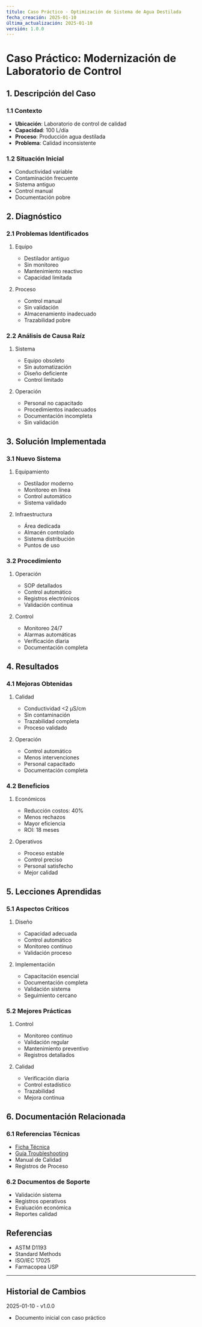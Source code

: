 ```yaml
---
título: Caso Práctico - Optimización de Sistema de Agua Destilada
fecha_creación: 2025-01-10
última_actualización: 2025-01-10
versión: 1.0.0
---
```


# Caso Práctico: Modernización de Laboratorio de Control

## 1. Descripción del Caso

### 1.1 Contexto
- **Ubicación**: Laboratorio de control de calidad
- **Capacidad**: 100 L/día
- **Proceso**: Producción agua destilada
- **Problema**: Calidad inconsistente

### 1.2 Situación Inicial
- Conductividad variable
- Contaminación frecuente
- Sistema antiguo
- Control manual
- Documentación pobre

## 2. Diagnóstico

### 2.1 Problemas Identificados
1. Equipo
   - Destilador antiguo
   - Sin monitoreo
   - Mantenimiento reactivo
   - Capacidad limitada

2. Proceso
   - Control manual
   - Sin validación
   - Almacenamiento inadecuado
   - Trazabilidad pobre

### 2.2 Análisis de Causa Raíz
1. Sistema
   - Equipo obsoleto
   - Sin automatización
   - Diseño deficiente
   - Control limitado

2. Operación
   - Personal no capacitado
   - Procedimientos inadecuados
   - Documentación incompleta
   - Sin validación

## 3. Solución Implementada

### 3.1 Nuevo Sistema
1. Equipamiento
   - Destilador moderno
   - Monitoreo en línea
   - Control automático
   - Sistema validado

2. Infraestructura
   - Área dedicada
   - Almacén controlado
   - Sistema distribución
   - Puntos de uso

### 3.2 Procedimiento
1. Operación
   - SOP detallados
   - Control automático
   - Registros electrónicos
   - Validación continua

2. Control
   - Monitoreo 24/7
   - Alarmas automáticas
   - Verificación diaria
   - Documentación completa

## 4. Resultados

### 4.1 Mejoras Obtenidas
1. Calidad
   - Conductividad <2 µS/cm
   - Sin contaminación
   - Trazabilidad completa
   - Proceso validado

2. Operación
   - Control automático
   - Menos intervenciones
   - Personal capacitado
   - Documentación completa

### 4.2 Beneficios
1. Económicos
   - Reducción costos: 40%
   - Menos rechazos
   - Mayor eficiencia
   - ROI: 18 meses

2. Operativos
   - Proceso estable
   - Control preciso
   - Personal satisfecho
   - Mejor calidad

## 5. Lecciones Aprendidas

### 5.1 Aspectos Críticos
1. Diseño
   - Capacidad adecuada
   - Control automático
   - Monitoreo continuo
   - Validación proceso

2. Implementación
   - Capacitación esencial
   - Documentación completa
   - Validación sistema
   - Seguimiento cercano

### 5.2 Mejores Prácticas
1. Control
   - Monitoreo continuo
   - Validación regular
   - Mantenimiento preventivo
   - Registros detallados

2. Calidad
   - Verificación diaria
   - Control estadístico
   - Trazabilidad
   - Mejora continua

## 6. Documentación Relacionada

### 6.1 Referencias Técnicas
- [Ficha Técnica](12_agua_destilada.md)
- [Guía Troubleshooting](12_agua_destilada_troubleshooting.md)
- Manual de Calidad
- Registros de Proceso

### 6.2 Documentos de Soporte
- Validación sistema
- Registros operativos
- Evaluación económica
- Reportes calidad

## Referencias
- ASTM D1193
- Standard Methods
- ISO/IEC 17025
- Farmacopea USP

---
## Historial de Cambios
2025-01-10 - v1.0.0
- Documento inicial con caso práctico